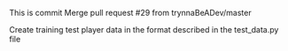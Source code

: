 This is commit Merge pull request #29 from trynnaBeADev/master

Create training test player data in the format described in the test_data.py file